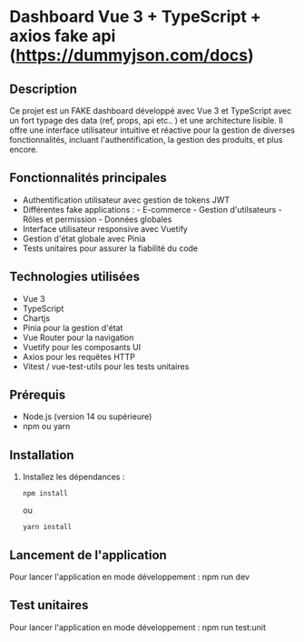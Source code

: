 # Dashboard Vue 3 + TypeScript + axios fake api (https://dummyjson.com/docs)

## Description
Ce projet est un FAKE dashboard développé avec Vue 3 et TypeScript avec un fort typage des data (ref, props, api etc.. ) et une architecture lisible. 
Il offre une interface utilisateur intuitive et réactive pour la gestion de diverses fonctionnalités, incluant l'authentification, la gestion des produits, et plus encore.


## Fonctionnalités principales
- Authentification utilisateur avec gestion de tokens JWT
- Différentes fake applications :
      - E-commerce
      - Gestion d'utilsateurs
      - Rôles et permission
      - Données globales 
- Interface utilisateur responsive avec Vuetify
- Gestion d'état globale avec Pinia
- Tests unitaires pour assurer la fiabilité du code

## Technologies utilisées
- Vue 3
- TypeScript
- Chartjs
- Pinia pour la gestion d'état
- Vue Router pour la navigation
- Vuetify pour les composants UI
- Axios pour les requêtes HTTP
- Vitest / vue-test-utils pour les tests unitaires

## Prérequis
- Node.js (version 14 ou supérieure)
- npm ou yarn

## Installation
1. Installez les dépendances :
   ```
   npm install
   ```
   ou
   ```
   yarn install
   ```
   
## Lancement de l'application
Pour lancer l'application en mode développement : npm run dev

## Test unitaires
Pour lancer l'application en mode développement : npm run test:unit
